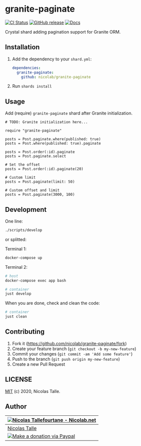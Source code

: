 # granite-paginate


[![CI Status](https://github.com/Nicolab/granite-paginate/workflows/CI/badge.svg?branch=master)](https://github.com/Nicolab/granite-paginate/actions) [![GitHub release](https://img.shields.io/github/release/Nicolab/granite-paginate.svg)](https://github.com/Nicolab/granite-paginate/releases) [![Docs](https://img.shields.io/badge/docs-available-brightgreen.svg)](https://nicolab.github.io/granite-paginate/)

Crystal shard adding pagination support for Granite ORM.

## Installation

1. Add the dependency to your `shard.yml`:

   ```yaml
   dependencies:
     granite-paginate:
       github: nicolab/granite-paginate
   ```

2. Run `shards install`

## Usage

Add (require) `granite-paginate` shard after Granite initialization.

```crystal
# TODO: Granite initialization here...

require "granite-paginate"

posts = Post.paginate.where(published: true)
posts = Post.where(published: true).paginate

posts = Post.order(:id).paginate
posts = Post.paginate.select

# Set the offset
posts = Post.order(:id).paginate(20)

# Custom limit
posts = Post.paginate(limit: 50)

# Custom offset and limit
posts = Post.paginate(3000, 100)
```

## Development

One line:

```sh
./scripts/develop
```

or splitted:

Terminal 1:

```sh
docker-compose up
```

Terminal 2:

```sh
# host
docker-compose exec app bash

# container
just develop
```

When you are done, check and clean the code:

```sh
# container
just clean
```

## Contributing

1. Fork it (<https://github.com/nicolab/granite-paginate/fork>)
2. Create your feature branch (`git checkout -b my-new-feature`)
3. Commit your changes (`git commit -am 'Add some feature'`)
4. Push to the branch (`git push origin my-new-feature`)
5. Create a new Pull Request

## LICENSE

[MIT](https://github.com/Nicolab/granite-paginate/blob/master/LICENSE) (c) 2020, Nicolas Talle.

## Author

| [![Nicolas Tallefourtane - Nicolab.net](https://www.gravatar.com/avatar/d7dd0f4769f3aa48a3ecb308f0b457fc?s=64)](https://github.com/sponsors/Nicolab) |
|---|
| [Nicolas Talle](https://github.com/sponsors/Nicolab) |
| [![Make a donation via Paypal](https://www.paypalobjects.com/en_US/i/btn/btn_donate_SM.gif)](https://www.paypal.com/cgi-bin/webscr?cmd=_s-xclick&hosted_button_id=PGRH4ZXP36GUC) |
